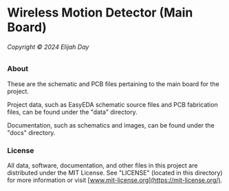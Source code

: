 # Wireless Motion Detector (Main Board)

###### Copyright © 2024 Elijah Day

### About

These are the schematic and PCB files pertaining to the main board for the
project.

Project data, such as EasyEDA schematic source files and PCB fabrication files,
can be found under the "data" directory.

Documentation, such as schematics and images, can be found under the "docs"
directory.

### License

All data, software, documentation, and other files in this project are
distributed under the MIT License.  See "LICENSE" (located in this directory)
for more information or visit [www.mit-license.org](https://mit-license.org/).
